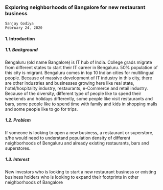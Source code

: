 ### Exploring neighborhoods of Bangalore for new restaurant business
    Sanjay Godiya
    February 24, 2020

#### 1. Introduction

##### 1.1. Background 

Bengaluru (old name Bangalore) is IT hub of India. College grads migrate from different states to start their IT career in Bengaluru. 50% population of this city is migrant. Bengaluru comes in top 10 Indian cities for multilingual people. Because of massive development of IT industry in this city, there are other industries and businesses growing here like real state, hotel/hospitality industry, restaurants, e-Commerce and retail industry. Because of the diversity, different type of people like to spend their weekends and holidays differently, some people like visit restaurants and bars, some people like to spend time with family and kids in shopping malls and some people like to go for trips.

##### 1.2. Problem 

If someone is looking to open a new business, a restaurant or superstore, s/he would need to understand population density of different neighborhoods of Bengaluru and already existing restaurants, bars and superstores.

##### 1.3. Interest

New investors who is looking to start a new restaurant business or existing business holders who is looking to expand their footprints in other neighborhoods of Bangalore
